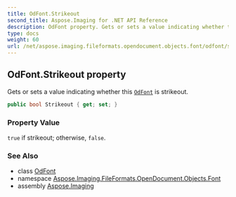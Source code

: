 ```yaml
---
title: OdFont.Strikeout
second_title: Aspose.Imaging for .NET API Reference
description: OdFont property. Gets or sets a value indicating whether this OdFont is strikeout
type: docs
weight: 60
url: /net/aspose.imaging.fileformats.opendocument.objects.font/odfont/strikeout/
---
```

## OdFont.Strikeout property

Gets or sets a value indicating whether this [`OdFont`](../) is strikeout.

```csharp
public bool Strikeout { get; set; }
```

### Property Value

`true` if strikeout; otherwise, `false`.

### See Also

* class [OdFont](../)
* namespace [Aspose.Imaging.FileFormats.OpenDocument.Objects.Font](../../odfont/)
* assembly [Aspose.Imaging](../../../)


